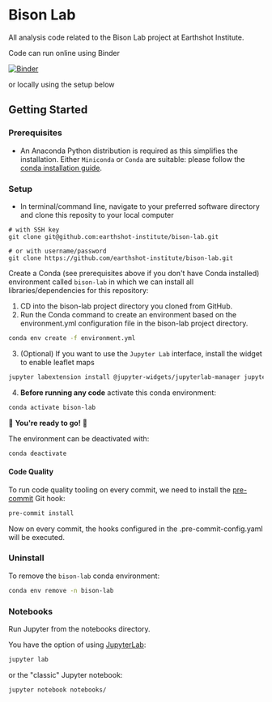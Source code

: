 # Bison Lab

All analysis code related to the Bison Lab project at Earthshot Institute.

Code can run online using Binder

[![Binder](https://mybinder.org/badge_logo.svg)](https://mybinder.org/v2/gh/earthshot-institute/bison-lab/main)

or locally using the setup below

## Getting Started

### Prerequisites
* An Anaconda Python distribution is required as this simplifies the installation. Either `Miniconda` or `Conda` are suitable: please follow the [conda installation guide](https://docs.conda.io/projects/conda/en/latest/user-guide/install/index.html).

### Setup

* In terminal/command line, navigate to your preferred software directory and clone this reposity to your local computer

```
# with SSH key
git clone git@github.com:earthshot-institute/bison-lab.git

# or with username/password
git clone https://github.com/earthshot-institute/bison-lab.git
```

Create a Conda (see prerequisites above if you don't have Conda installed) environment called `bison-lab` in which we can install all libraries/dependencies for this repository:

1. CD into the bison-lab project directory you cloned from GitHub.
2. Run the Conda command to create an environment based on the environment.yml configuration file in the bison-lab project directory.
```bash
conda env create -f environment.yml
```
3. (Optional) If you want to use the `Jupyter Lab` interface, install the widget to enable leaflet maps
```bash
jupyter labextension install @jupyter-widgets/jupyterlab-manager jupyter-leaflet
```

4. **Before running any code** activate this conda environment:

```bash
conda activate bison-lab
```

:tada: **You're ready to go!** :tada:


The environment can be deactivated with:

```bash
conda deactivate
```

#### Code Quality

To run code quality tooling on every commit, we need to install the [pre-commit](https://pre-commit.com) Git hook:

```bash
pre-commit install
```

Now on every commit, the hooks configured in the .pre-commit-config.yaml will be executed.


### Uninstall

To remove the `bison-lab` conda environment:

```bash
conda env remove -n bison-lab
```

### Notebooks

Run Jupyter from the notebooks directory.

You have the option of using [JupyterLab](https://jupyterlab.readthedocs.io/en/stable/index.html):

```bash
jupyter lab
```

or the "classic" Jupyter notebook:

```bash
jupyter notebook notebooks/
```
